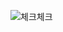 ![체크체크](https://user-images.githubusercontent.com/55939719/120924874-dca2e800-c710-11eb-8fa7-7517f3d230c3.png)
